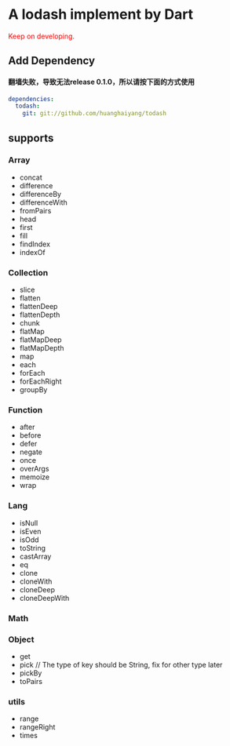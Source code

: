 # A lodash implement by Dart

<font style="color:red;"> Keep on developing. </font>  

## Add Dependency

#### 翻墙失败，导致无法release 0.1.0，所以请按下面的方式使用

```yaml
dependencies:
  todash:
    git: git://github.com/huanghaiyang/todash
```

## supports

### Array
+ concat
+ difference
+ differenceBy
+ differenceWith
+ fromPairs
+ head
+ first
+ fill
+ findIndex
+ indexOf

### Collection
+ slice
+ flatten
+ flattenDeep
+ flattenDepth
+ chunk
+ flatMap
+ flatMapDeep
+ flatMapDepth
+ map
+ each
+ forEach
+ forEachRight
+ groupBy

### Function
+ after
+ before
+ defer
+ negate
+ once
+ overArgs
+ memoize
+ wrap

### Lang
+ isNull
+ isEven
+ isOdd
+ toString
+ castArray
+ eq
+ clone
+ cloneWith
+ cloneDeep
+ cloneDeepWith

### Math

### Object
+ get
+ pick       // The type of key should be String, fix for other type later
+ pickBy
+ toPairs

### utils
+ range
+ rangeRight
+ times